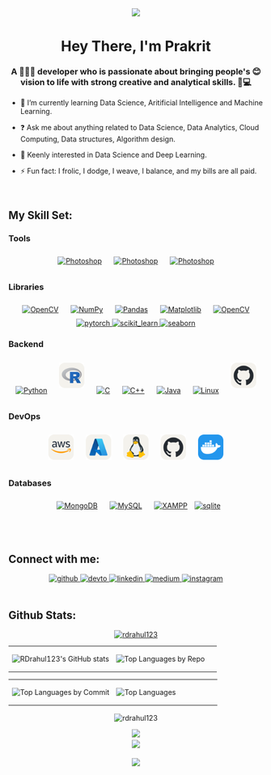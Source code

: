 <div align="center">
  <img src="https://github.blog/wp-content/uploads/2014/05/db213bb4-d22e-11e3-8549-ea607b77ad7c.png" height="230"/>
</div>  
  
# <div align="center">Hey There, I'm Prakrit</div>
### <div align="center">A 👨🏻‍💻 developer who is passionate about bringing people's 😊 vision to life with strong creative and analytical skills. 🚀💻</div>
  
- 🌱 I’m currently learning Data Science, Aritificial Intelligence and Machine Learning.  

- ❓ Ask me about anything related to Data Science, Data Analytics, Cloud Computing, Data structures, Algorithm design.

- 📔 Keenly interested in Data Science and Deep Learning. 

- ⚡ Fun fact: I frolic, I dodge, I weave, I balance, and my bills are all paid.
  

<br/>  


## My Skill Set: 
<table>

### Tools
<div align="center"> 
<a href="https://www.adobe.com/in/products/photoshop.html" target="_blank"><img style="margin: 10px" src="https://profilinator.rishav.dev/skills-assets/Tableau.svg" alt="Photoshop" height="50" /></a>
<a href="https://www.anaconda.com/" target="_blank"><img style="margin: 10px" src="https://github.com/tandpfun/skill-icons/blob/main/icons/Anaconda-Light.svg" alt="Photoshop" height="50" /></a> 
<a href="https://www.microsoft.com/en-us/power-platform/products/power-bi/?msockid=1a0cea3b2ca362d63730ff0c2d51632d" target="_blank"><img style="margin: 10px" src="https://github.com/microsoft/PowerBI-Icons/blob/main/PNG/Power-BI.png" alt="Photoshop" height="50" /></a> 
</div>


### Libraries
<div align="center">  
<a href="https://opencv.org/" target="_blank"><img style="margin: 10px" src="https://profilinator.rishav.dev/skills-assets/opencv-icon.svg" alt="OpenCV" height="50" /></a>
<a href="https://numpy.org/" target="_blank"><img style="margin: 10px" src="https://github.com/numpy/numpy/blob/main/branding/logo/logomark/numpylogoicon.svg" alt="NumPy" height="50" /></a>
<a href="https://pandas.pydata.org/" target="_blank"><img style="margin: 10px" src="https://pandas.pydata.org/static/img/pandas.svg" alt="Pandas" height="50" /></a>
<a href="https://matplotlib.org/" target="_blank"><img style="margin: 10px" src="https://matplotlib.org/_static/logo2.svg" alt="Matplotlib" height="50" /></a>
<a href="https://www.tensorflow.org/" target="_blank"><img style="margin: 10px" src="https://profilinator.rishav.dev/skills-assets/Tensorflow-icon.svg" alt="OpenCV" height="50" /></a>
<a href="https://pandas.pydata.org/" target="_blank" rel="noreferrer"> <imgsrc="https://raw.githubusercontent.com/devicons/devicon/2ae2a900d2f041da66e950e4d48052658d850630/icons/pandas/pandas-original.svg" alt="pandas" width="40" height="40"/> </a> <a href="https://pytorch.org/" target="_blank" rel="noreferrer"> <img src="https://www.vectorlogo.zone/logos/pytorch/pytorch-icon.svg" alt="pytorch" width="40" height="40"/> </a> <a href="https://scikit-learn.org/" target="_blank" rel="noreferrer"> <img src="https://upload.wikimedia.org/wikipedia/commons/0/05/Scikit_learn_logo_small.svg" alt="scikit_learn" width="40" height="40"/> </a> <a href="https://seaborn.pydata.org/" target="_blank" rel="noreferrer"> <img src="https://seaborn.pydata.org/_images/logo-mark-lightbg.svg" alt="seaborn" width="40" height="40"/> </a>  </p>
</div>



### Backend  
<div align="center">
<a href="https://www.python.org/" target="_blank"><img style="margin: 10px" src="https://profilinator.rishav.dev/skills-assets/python-original.svg" alt="Python" height="50" /></a>
<a href="https://www.r-project.org/" target="_blank"><img style="margin: 10px" src="https://github.com/tandpfun/skill-icons/blob/main/icons/R-Light.svg" alt="Photoshop" height="50" /></a> 
<a href="https://www.cprogramming.com/" target="_blank"><img style="margin: 10px" src="https://profilinator.rishav.dev/skills-assets/c-original.svg" alt="C" height="50" /></a>
<a href="https://www.cplusplus.com/" target="_blank"><img style="margin: 10px" src="https://profilinator.rishav.dev/skills-assets/cplusplus-original.svg" alt="C++" height="50" /></a>  
<a href="https://www.java.com/" target="_blank"><img style="margin: 10px" src="https://profilinator.rishav.dev/skills-assets/java-original-wordmark.svg" alt="Java" height="50" /></a>
<a href="https://www.linux.org/" target="_blank"><img style="margin: 10px" src="https://profilinator.rishav.dev/skills-assets/linux-original.svg" alt="Linux" height="50" /></a>    
<a href="https://github.com/" target="_blank"><img style="margin: 10px" src="https://github.com/tandpfun/skill-icons/blob/main/icons/Github-Light.svg" alt="Git" height="50" /></a>  
</div>


### DevOps  
<div align="center">  
<a href="https://aws.amazon.com/" target="_blank"><img style="margin: 10px" src="https://github.com/tandpfun/skill-icons/blob/main/icons/AWS-Light.svg" alt="AWS" height="50" /></a>
<a href="https://aws.amazon.com/" target="_blank"><img style="margin: 10px" src="https://github.com/tandpfun/skill-icons/blob/main/icons/Azure-Light.svg" alt="AWS" height="50" /></a>
<a href="https://www.linux.org/" target="_blank"><img style="margin: 10px" src="https://github.com/tandpfun/skill-icons/blob/main/icons/Linux-Light.svg" alt="Linux" height="50" /></a>  
<a href="https://github.com/" target="_blank"><img style="margin: 10px" src="https://github.com/tandpfun/skill-icons/blob/main/icons/Github-Light.svg" alt="Git" height="50" /></a>  
<a href="https://www.docker.com/" target="_blank"><img style="margin: 10px" src="https://github.com/tandpfun/skill-icons/blob/main/icons/Docker.svg" alt="Docker" height="50" /></a>  
</div>

  
### Databases  
<div align="center">  
<a href="https://www.mongodb.com/" target="_blank"><img style="margin: 10px" src="https://profilinator.rishav.dev/skills-assets/mongodb-original-wordmark.svg" alt="MongoDB" height="50" /></a>  
<a href="https://www.mysql.com/" target="_blank"><img style="margin: 10px" src="https://profilinator.rishav.dev/skills-assets/mysql-original-wordmark.svg" alt="MySQL" height="50" /></a>
<a href="https://www.apachefriends.org/" target="_blank"><img style="margin: 10px" src="https://profilinator.rishav.dev/skills-assets/xampp.png" alt="XAMPP" height="50" /></a>
<a href="https://www.sqlite.org/" target="_blank" rel="noreferrer"> <img src="https://www.vectorlogo.zone/logos/sqlite/sqlite-icon.svg" alt="sqlite" width="40" height="40"/> </a>
</div>
</table>  
<br/>  

## Connect with me:  
<div align="center">
<a href="https://github.com/RDrahul123" target="_blank">
<img src=https://img.shields.io/badge/github-%2324292e.svg?&style=for-the-badge&logo=github&logoColor=white alt=github style="margin-bottom: 5px;" />
</a>
<a href="https://dev.to/rdrahul123" target="_blank">
<img src=https://img.shields.io/badge/dev.to-%2308090A.svg?&style=for-the-badge&logo=dev.to&logoColor=white alt=devto style="margin-bottom: 5px;" />
</a>
<a href="https://linkedin.com/in/rahul-dodke" target="_blank">
<img src=https://img.shields.io/badge/linkedin-%231E77B5.svg?&style=for-the-badge&logo=linkedin&logoColor=white alt=linkedin style="margin-bottom: 5px;" />
</a>
<a href="https://medium.com/@merahul248" target="_blank">
<img src=https://img.shields.io/badge/medium-%23292929.svg?&style=for-the-badge&logo=medium&logoColor=white alt=medium style="margin-bottom: 5px;" />
</a>  
<a href="https://instagram.com/rdrahul_.2902" target="_blank">
<img src=https://img.shields.io/badge/instagram-%23000000.svg?&style=for-the-badge&logo=instagram&logoColor=white alt=instagram style="margin-bottom: 5px;" />
</a>  
</div>  
<br/>  

## Github Stats:

<p align="center"> <a href="https://github.com/ryo-ma/github-profile-trophy"><img src="https://github-profile-trophy.vercel.app/?username=rdrahul123" alt="rdrahul123" /></a> </p>

<div align="center">
<table><tr><td valign="top" width="50%">
  
![RDrahul123's GitHub stats](https://github-readme-stats.vercel.app/api?username=RDrahul123\&rank_icon=github)
</td><td valign="top" width="50%">

![Top Languages by Repo](https://github-profile-summary-cards.vercel.app/api/cards/repos-per-language?username=RDrahul123&theme=dark)

</td></tr></table> 

<div align="center">
<table><tr><td valign="top" width="50%">
  
![Top Languages by Commit](https://github-profile-summary-cards.vercel.app/api/cards/most-commit-language?username=RDrahul123&theme=dark)
</td><td valign="top" width="50%">
  
![Top Languages](https://github-readme-stats.vercel.app/api/top-langs/?username=RDrahul123&layout=compact&theme=light&langs_count=8)

</td></tr></table> 
  
<tr><td valign="center" width="50%">

<p><img align="center" src= "https://github-profile-summary-cards.vercel.app/api/cards/profile-details?username=RDrahul123&hide_border=true&theme=dark" alt="rdrahul123" /></p>

</tr></td>

<tr><td valign="center" width="50%">

<img src="https://github-readme-streak-stats-trinibs-projects.vercel.app/?user=Rdrahul123&theme=dark&border=599200">

</tr></td>
  
<div align="left">


<div align="center">
<img src="https://komarev.com/ghpvc/?username=RDrahul123&&style=flat-square" align="center" />
</div>  
  
<br/>  

<div align="center">
            <a href="https://www.buymeacoffee.com/RDrahul123" target="_blank" style="display: inline-block;">
                <img
                    src="https://img.shields.io/badge/Donate-Buy%20Me%20A%20Coffee-orange.svg?style=flat-square&logo=buymeacoffee" 
                    align="center"
                />
            </a></div>
<br />
